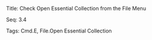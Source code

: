 Title:  Check Open Essential Collection from the File Menu

Seq:    3.4

Tags:   Cmd.E, File.Open Essential Collection

